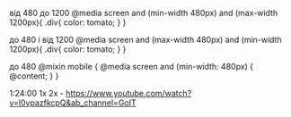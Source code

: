 від 480 до 1200 
@media screen and (min-width 480px) and (max-width 1200px){ 
    .div{ 
    color: tomato;
    }
}

до 480 і від 1200 
@media screen and (max-width 480px) and (min-width 1200px){ 
    .div{ 
    color: tomato;
    }
}

до 480
@mixin mobile {
   @media screen and (min-width: 480px) {
        @content;
    }
}



1:24:00 1x 2x - https://www.youtube.com/watch?v=l0vpazfkcpQ&ab_channel=GoIT